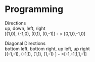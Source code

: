 # Programming

Directions
</br>
up, down, left, right
</br>
[(1,0), (-1,0), (0,1), (0,-1)] - > [0,1,0,-1,0]

 Diagonal Directions 
 </br>
 bottom left, bottom right, up left, up right
 </br>
 [(-1,-1), (-1,1), (1,1), (1,-1) ] - >[-1,-1,1,1,-1]
